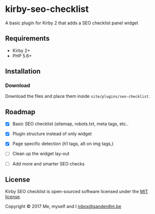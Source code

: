 # kirby-seo-checklist
A basic plugin for Kirby 2 that adds a SEO checklist panel widget

## Requirements
- Kirby 2+
- PHP 5.6+

## Installation

### Download
Download the files and place them inside `site/plugins/seo-checklist`.

## Roadmap
- [X] Basic SEO checklist (sitemap, robots.txt, meta tags, etc..
- [X] Plugin structure instead of only widget
- [X] Page specific detection (h1 tags, alt on img tags,)
- [ ] Clean up the widget lay-out
- [ ] Add more and smarter SEO checks


## License
Kirby SEO checklist is open-sourced software licensed under the [MIT license](http://www.opensource.org/licenses/mit-license.php).

Copyright © 2017 Me, myself and I <inbox@sanderdlm.be>
